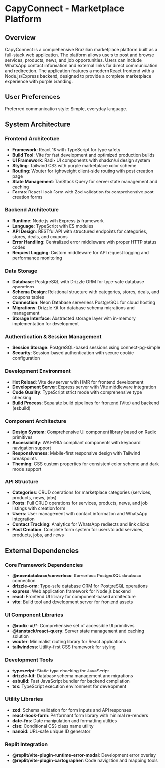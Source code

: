 # CapyConnect - Marketplace Platform

## Overview

CapyConnect is a comprehensive Brazilian marketplace platform built as a full-stack web application. The platform allows users to post and browse services, products, news, and job opportunities. Users can include WhatsApp contact information and external links for direct communication and redirection. The application features a modern React frontend with a Node.js/Express backend, designed to provide a complete marketplace experience with purple branding.

## User Preferences

Preferred communication style: Simple, everyday language.

## System Architecture

### Frontend Architecture
- **Framework**: React 18 with TypeScript for type safety
- **Build Tool**: Vite for fast development and optimized production builds
- **UI Framework**: Radix UI components with shadcn/ui design system
- **Styling**: Tailwind CSS with purple marketplace color scheme
- **Routing**: Wouter for lightweight client-side routing with post creation page
- **State Management**: TanStack Query for server state management and caching
- **Forms**: React Hook Form with Zod validation for comprehensive post creation forms

### Backend Architecture
- **Runtime**: Node.js with Express.js framework
- **Language**: TypeScript with ES modules
- **API Design**: RESTful API with structured endpoints for categories, stores, deals, and coupons
- **Error Handling**: Centralized error middleware with proper HTTP status codes
- **Request Logging**: Custom middleware for API request logging and performance monitoring

### Data Storage
- **Database**: PostgreSQL with Drizzle ORM for type-safe database operations
- **Schema Design**: Relational structure with categories, stores, deals, and coupons tables
- **Connection**: Neon Database serverless PostgreSQL for cloud hosting
- **Migrations**: Drizzle Kit for database schema migrations and management
- **Storage Interface**: Abstracted storage layer with in-memory implementation for development

### Authentication & Session Management
- **Session Storage**: PostgreSQL-based sessions using connect-pg-simple
- **Security**: Session-based authentication with secure cookie configuration

### Development Environment
- **Hot Reload**: Vite dev server with HMR for frontend development
- **Development Server**: Express server with Vite middleware integration
- **Code Quality**: TypeScript strict mode with comprehensive type checking
- **Build Process**: Separate build pipelines for frontend (Vite) and backend (esbuild)

### Component Architecture
- **Design System**: Comprehensive UI component library based on Radix primitives
- **Accessibility**: WAI-ARIA compliant components with keyboard navigation support
- **Responsiveness**: Mobile-first responsive design with Tailwind breakpoints
- **Theming**: CSS custom properties for consistent color scheme and dark mode support

### API Structure
- **Categories**: CRUD operations for marketplace categories (services, products, news, jobs)
- **Posts**: Full CRUD operations for services, products, news, and job listings with creation form
- **Users**: User management with contact information and WhatsApp integration
- **Contact Tracking**: Analytics for WhatsApp redirects and link clicks
- **Post Creation**: Complete form system for users to add services, products, jobs, and news

## External Dependencies

### Core Framework Dependencies
- **@neondatabase/serverless**: Serverless PostgreSQL database connection
- **drizzle-orm**: Type-safe database ORM for PostgreSQL operations
- **express**: Web application framework for Node.js backend
- **react**: Frontend UI library for component-based architecture
- **vite**: Build tool and development server for frontend assets

### UI Component Libraries
- **@radix-ui/***: Comprehensive set of accessible UI primitives
- **@tanstack/react-query**: Server state management and caching solution
- **wouter**: Minimalist routing library for React applications
- **tailwindcss**: Utility-first CSS framework for styling

### Development Tools
- **typescript**: Static type checking for JavaScript
- **drizzle-kit**: Database schema management and migrations
- **esbuild**: Fast JavaScript bundler for backend compilation
- **tsx**: TypeScript execution environment for development

### Utility Libraries
- **zod**: Schema validation for form inputs and API responses
- **react-hook-form**: Performant form library with minimal re-renders
- **date-fns**: Date manipulation and formatting utilities
- **clsx**: Conditional CSS class name utility
- **nanoid**: URL-safe unique ID generator

### Replit Integration
- **@replit/vite-plugin-runtime-error-modal**: Development error overlay
- **@replit/vite-plugin-cartographer**: Code navigation and mapping tools